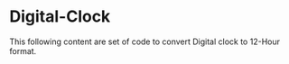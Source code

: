 # Digital-Clock
This following content are set of code to convert Digital clock to 12-Hour format.   

